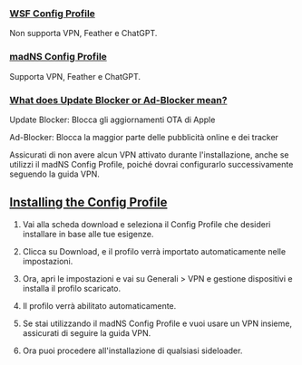 ### [WSF Config Profile](accent://)  
Non supporta VPN, Feather e ChatGPT.  

### [madNS Config Profile](accent://)  
Supporta VPN, Feather e ChatGPT.  

### [What does Update Blocker or Ad-Blocker mean?](accent://)  
Update Blocker: Blocca gli aggiornamenti OTA di Apple  

Ad-Blocker: Blocca la maggior parte delle pubblicità online e dei tracker  

Assicurati di non avere alcun VPN attivato durante l'installazione, anche se utilizzi il madNS Config Profile, poiché dovrai configurarlo successivamente seguendo la guida VPN.  

## [Installing the Config Profile](accent://)  
1. Vai alla scheda download e seleziona il Config Profile che desideri installare in base alle tue esigenze.  

2. Clicca su Download, e il profilo verrà importato automaticamente nelle impostazioni.  

3. Ora, apri le impostazioni e vai su Generali > VPN e gestione dispositivi e installa il profilo scaricato.  

4. Il profilo verrà abilitato automaticamente.  

5. Se stai utilizzando il madNS Config Profile e vuoi usare un VPN insieme, assicurati di seguire la guida VPN.  

6. Ora puoi procedere all'installazione di qualsiasi sideloader.  